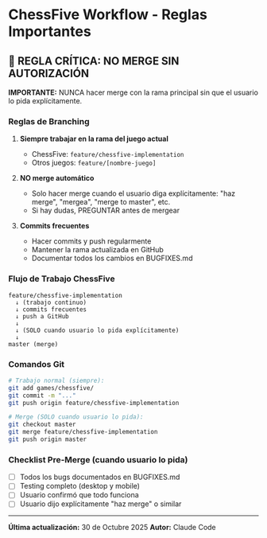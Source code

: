 # ChessFive Workflow - Reglas Importantes

## 🚫 REGLA CRÍTICA: NO MERGE SIN AUTORIZACIÓN

**IMPORTANTE:** NUNCA hacer merge con la rama principal sin que el usuario lo pida explícitamente.

### Reglas de Branching

1. **Siempre trabajar en la rama del juego actual**
   - ChessFive: `feature/chessfive-implementation`
   - Otros juegos: `feature/[nombre-juego]`

2. **NO merge automático**
   - Solo hacer merge cuando el usuario diga explícitamente: "haz merge", "mergea", "merge to master", etc.
   - Si hay dudas, PREGUNTAR antes de mergear

3. **Commits frecuentes**
   - Hacer commits y push regularmente
   - Mantener la rama actualizada en GitHub
   - Documentar todos los cambios en BUGFIXES.md

### Flujo de Trabajo ChessFive

```
feature/chessfive-implementation
  ↓ (trabajo continuo)
  ↓ commits frecuentes
  ↓ push a GitHub
  ↓
  ↓ (SOLO cuando usuario lo pida explícitamente)
  ↓
master (merge)
```

### Comandos Git

```bash
# Trabajo normal (siempre):
git add games/chessfive/
git commit -m "..."
git push origin feature/chessfive-implementation

# Merge (SOLO cuando usuario lo pida):
git checkout master
git merge feature/chessfive-implementation
git push origin master
```

### Checklist Pre-Merge (cuando usuario lo pida)

- [ ] Todos los bugs documentados en BUGFIXES.md
- [ ] Testing completo (desktop y mobile)
- [ ] Usuario confirmó que todo funciona
- [ ] Usuario dijo explícitamente "haz merge" o similar

---

**Última actualización:** 30 de Octubre 2025
**Autor:** Claude Code
